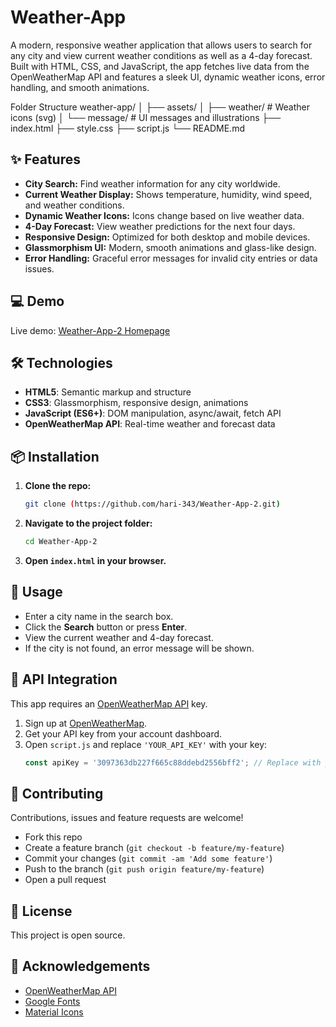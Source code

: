 # Weather-App

A modern, responsive weather application that allows users to search for any city and view current weather conditions as well as a 4-day forecast. Built with HTML, CSS, and JavaScript, the app fetches live data from the OpenWeatherMap API and features a sleek UI, dynamic weather icons, error handling, and smooth animations.

Folder Structure
weather-app/
│
├── assets/
│   ├── weather/          # Weather icons (svg)
│   └── message/          # UI messages and illustrations
├── index.html
├── style.css
├── script.js
└── README.md

## :sparkles: Features

- **City Search:** Find weather information for any city worldwide.
- **Current Weather Display:** Shows temperature, humidity, wind speed, and weather conditions.
- **Dynamic Weather Icons:** Icons change based on live weather data.
- **4-Day Forecast:** View weather predictions for the next four days.
- **Responsive Design:** Optimized for both desktop and mobile devices.
- **Glassmorphism UI:** Modern, smooth animations and glass-like design.
- **Error Handling:** Graceful error messages for invalid city entries or data issues.

## :computer: Demo

Live demo: [Weather-App-2 Homepage](https://hari-343.github.io/Weather-App-2/)

## :hammer_and_wrench: Technologies

- **HTML5**: Semantic markup and structure
- **CSS3**: Glassmorphism, responsive design, animations
- **JavaScript (ES6+)**: DOM manipulation, async/await, fetch API
- **OpenWeatherMap API**: Real-time weather and forecast data

## :package: Installation

1. **Clone the repo:**
    ```bash
    git clone (https://github.com/hari-343/Weather-App-2.git)
    ```
2. **Navigate to the project folder:**
    ```bash
    cd Weather-App-2
    ```
3. **Open `index.html` in your browser.**

## :rocket: Usage

- Enter a city name in the search box.
- Click the **Search** button or press **Enter**.
- View the current weather and 4-day forecast.
- If the city is not found, an error message will be shown.

## :key: API Integration

This app requires an [OpenWeatherMap API](https://openweathermap.org/api) key.

1. Sign up at [OpenWeatherMap](https://home.openweathermap.org/users/sign_up).
2. Get your API key from your account dashboard.
3. Open `script.js` and replace `'YOUR_API_KEY'` with your key:
    ```javascript
    const apiKey = '3097363db227f665c88ddebd2556bff2'; // Replace with your actual API key
    ```

## :handshake: Contributing

Contributions, issues and feature requests are welcome!  
- Fork this repo
- Create a feature branch (`git checkout -b feature/my-feature`)
- Commit your changes (`git commit -am 'Add some feature'`)
- Push to the branch (`git push origin feature/my-feature`)
- Open a pull request

## :page_facing_up: License

This project is open source. 

## :tada: Acknowledgements

- [OpenWeatherMap API](https://openweathermap.org/)
- [Google Fonts](https://fonts.google.com/)
- [Material Icons](https://fonts.google.com/icons)
